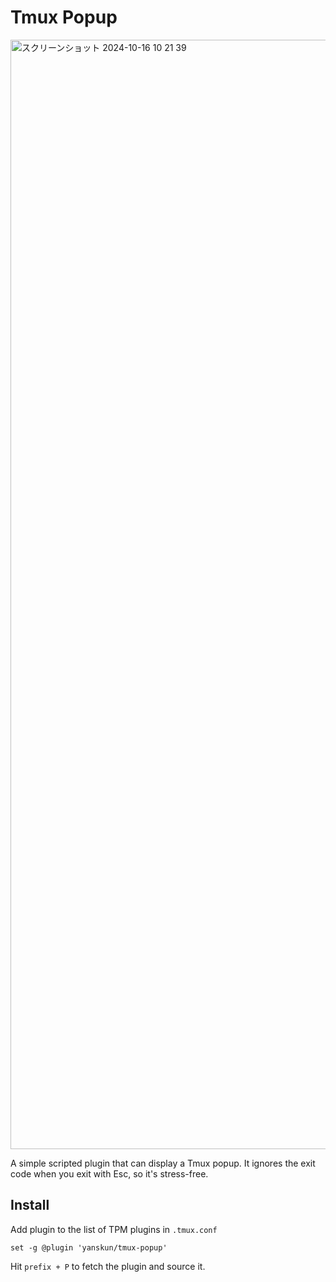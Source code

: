 # Tmux Popup

<img width="1775" alt="スクリーンショット 2024-10-16 10 21 39" src="https://github.com/user-attachments/assets/702170be-b44b-4c90-ad70-978ce299c8ac">

A simple scripted plugin that can display a Tmux popup.
It ignores the exit code when you exit with Esc, so it's stress-free.

## Install

Add plugin to the list of TPM plugins in `.tmux.conf`

```shell
set -g @plugin 'yanskun/tmux-popup'
```

Hit `prefix + P` to fetch the plugin and source it.

